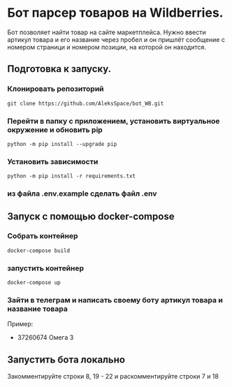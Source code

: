 # Бот парсер товаров на Wildberries.
Бот позволяет найти товар на сайте маркетплейса. Нужно ввести артикул товара и его название через пробел и он пришлёт сообщение с номером страници и номером позиции, на которой он находится.

## Подготовка к запуску.
### Клонировать репозиторий
```
git clone https://github.com/AleksSpace/bot_WB.git
```
### Перейти в папку с приложением, установить виртуальное окружение и обновить pip
```
python -m pip install --upgrade pip
```
### Установить зависимости
```
python -m pip install -r requirements.txt
```
### из файла .env.example сделать файл .env
## Запуск с помощью docker-compose
### Собрать контейнер
```
docker-compose build
```
### запустить контейнер
```
docker-compose up
```
### Зайти в телеграм и написать своему боту артикул товара и название товара
Пример:
* 37260674 Омега 3
## Запустить бота локально
Закомментируйте строки 8, 19 - 22 и раскомментируйте строки 7 и 18
